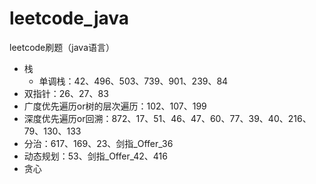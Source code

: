 # leetcode_java
leetcode刷题（java语言）



- 栈
    - 单调栈：42、496、503、739、901、239、84
- 双指针：26、27、83
- 广度优先遍历or树的层次遍历：102、107、199
- 深度优先遍历or回溯：872、17、51、46、47、60、77、39、40、216、79、130、133
- 分治：617、169、23、剑指_Offer_36
- 动态规划：53、剑指_Offer_42、416
- 贪心